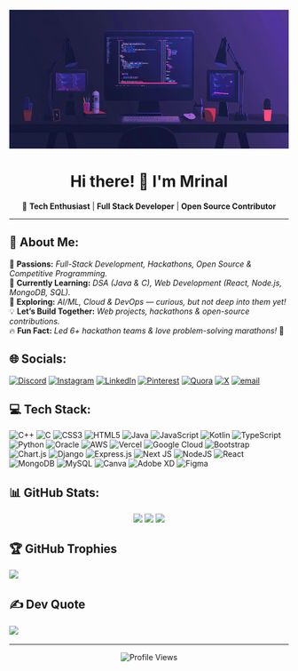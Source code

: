 <p align="center">
  <img src="https://github.com/imrinal/Portfolio/blob/main/images/banner.png?raw=true" alt="Banner" width="100%" height="250px">
</p>

<h1 align="center">Hi there! 👋 I'm Mrinal</h1>  

<p align="center">
🚀 <strong>Tech Enthusiast</strong> | <strong>Full Stack Developer</strong> | <strong>Open Source Contributor</strong>  
</p>

<hr>

## 🌟 About Me:
🚀 **Passions:** *Full-Stack Development, Hackathons, Open Source & Competitive Programming.*  
🌱 **Currently Learning:** *DSA (Java & C), Web Development (React, Node.js, MongoDB, SQL).*  
🎯 **Exploring:** *AI/ML, Cloud & DevOps — curious, but not deep into them yet!*  
💡 **Let’s Build Together:** *Web projects, hackathons & open-source contributions.*  
🔥 **Fun Fact:** *Led 6+ hackathon teams & love problem-solving marathons!* 🚀  

## 🌐 Socials:
[![Discord](https://img.shields.io/badge/Discord-%237289DA.svg?logo=discord&logoColor=white)](https://discord.gg/4eHRuZgP) [![Instagram](https://img.shields.io/badge/Instagram-%23E4405F.svg?logo=Instagram&logoColor=white)](https://instagram.com/_mrinal.paul_) [![LinkedIn](https://img.shields.io/badge/LinkedIn-%230077B5.svg?logo=linkedin&logoColor=white)](https://linkedin.com/in/mrinalpaul12) [![Pinterest](https://img.shields.io/badge/Pinterest-%23E60023.svg?logo=Pinterest&logoColor=white)](https://pinterest.com/paulmrinal12) [![Quora](https://img.shields.io/badge/Quora-%23B92B27.svg?logo=Quora&logoColor=white)](https://quora.com/profile/Mrinal-Paul-51) [![X](https://img.shields.io/badge/X-black.svg?logo=X&logoColor=white)](https://x.com/PMrinal12) [![email](https://img.shields.io/badge/Email-D14836?logo=gmail&logoColor=white)](mailto:paulmrinal12@gmail.com) 

## 💻 Tech Stack:
![C++](https://img.shields.io/badge/c++-%2300599C.svg?style=for-the-badge&logo=c%2B%2B&logoColor=white) ![C](https://img.shields.io/badge/c-%2300599C.svg?style=for-the-badge&logo=c&logoColor=white) ![CSS3](https://img.shields.io/badge/css3-%231572B6.svg?style=for-the-badge&logo=css3&logoColor=white) ![HTML5](https://img.shields.io/badge/html5-%23E34F26.svg?style=for-the-badge&logo=html5&logoColor=white) ![Java](https://img.shields.io/badge/java-%23ED8B00.svg?style=for-the-badge&logo=openjdk&logoColor=white) ![JavaScript](https://img.shields.io/badge/javascript-%23323330.svg?style=for-the-badge&logo=javascript&logoColor=%23F7DF1E) ![Kotlin](https://img.shields.io/badge/kotlin-%237F52FF.svg?style=for-the-badge&logo=kotlin&logoColor=white) ![TypeScript](https://img.shields.io/badge/typescript-%23007ACC.svg?style=for-the-badge&logo=typescript&logoColor=white) ![Python](https://img.shields.io/badge/python-3670A0?style=for-the-badge&logo=python&logoColor=ffdd54) ![Oracle](https://img.shields.io/badge/Oracle-F80000?style=for-the-badge&logo=oracle&logoColor=white) ![AWS](https://img.shields.io/badge/AWS-%23FF9900.svg?style=for-the-badge&logo=amazon-aws&logoColor=white) ![Vercel](https://img.shields.io/badge/vercel-%23000000.svg?style=for-the-badge&logo=vercel&logoColor=white) ![Google Cloud](https://img.shields.io/badge/GoogleCloud-%234285F4.svg?style=for-the-badge&logo=google-cloud&logoColor=white) ![Bootstrap](https://img.shields.io/badge/bootstrap-%238511FA.svg?style=for-the-badge&logo=bootstrap&logoColor=white) ![Chart.js](https://img.shields.io/badge/chart.js-F5788D.svg?style=for-the-badge&logo=chart.js&logoColor=white) ![Django](https://img.shields.io/badge/django-%23092E20.svg?style=for-the-badge&logo=django&logoColor=white) ![Express.js](https://img.shields.io/badge/express.js-%23404d59.svg?style=for-the-badge&logo=express&logoColor=%2361DAFB) ![Next JS](https://img.shields.io/badge/Next-black?style=for-the-badge&logo=next.js&logoColor=white) ![NodeJS](https://img.shields.io/badge/node.js-6DA55F?style=for-the-badge&logo=node.js&logoColor=white) ![React](https://img.shields.io/badge/react-%2320232a.svg?style=for-the-badge&logo=react&logoColor=%2361DAFB) ![MongoDB](https://img.shields.io/badge/MongoDB-%234ea94b.svg?style=for-the-badge&logo=mongodb&logoColor=white) ![MySQL](https://img.shields.io/badge/mysql-4479A1.svg?style=for-the-badge&logo=mysql&logoColor=white) ![Canva](https://img.shields.io/badge/Canva-%2300C4CC.svg?style=for-the-badge&logo=Canva&logoColor=white) ![Adobe XD](https://img.shields.io/badge/Adobe%20XD-470137?style=for-the-badge&logo=Adobe%20XD&logoColor=#FF61F6) ![Figma](https://img.shields.io/badge/figma-%23F24E1E.svg?style=for-the-badge&logo=figma&logoColor=white)

## 📊 GitHub Stats:
<p align="center">
  <img src="https://github-readme-stats.vercel.app/api?username=imrinal&theme=swift&hide_border=false&include_all_commits=true&count_private=true&card_width=450" width="48%" />
  <img src="https://nirzak-streak-stats.vercel.app/?user=imrinal&theme=swift&hide_border=false&card_width=450" width="48%" />
  <img src="https://github-readme-stats.vercel.app/api/top-langs/?username=imrinal&theme=swift&hide_border=false&include_all_commits=true&count_private=true&layout=compact" />
</p>


## 🏆 GitHub Trophies
![](https://github-profile-trophy.vercel.app/?username=imrinal&theme=slateorange&no-frame=false&no-bg=false&margin-w=4)

## ✍️ Dev Quote
![](https://quotes-github-readme.vercel.app/api?type=horizontal&theme=dark)

---
<p align="center">
  <img src="https://komarev.com/ghpvc/?username=imrinal&label=Profile%20Views&color=0e75b6&style=for-the-badge" alt="Profile Views"/>
</p>


